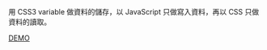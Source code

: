 用 CSS3 variable 做資料的儲存，以 JavaScript 只做寫入資料，再以 CSS 只做資料的讀取。



[DEMO](https://darknya.github.io/JavaScript30/03%20-%20CSS%20Variables/index-START.html)
